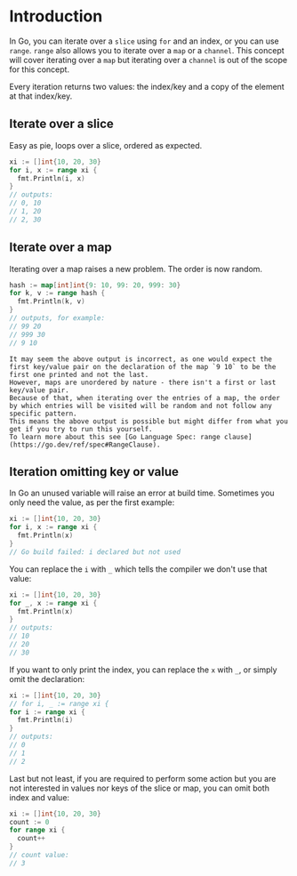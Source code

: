 # Introduction

In Go, you can iterate over a `slice` using `for` and an index, or you can use `range`.
`range` also allows you to iterate over a `map` or a `channel`.
This concept will cover iterating over a `map` but iterating over a `channel` is out of the scope for this concept.

Every iteration returns two values: the index/key and a copy of the element at that index/key.

## Iterate over a slice

Easy as pie, loops over a slice, ordered as expected.

```go
xi := []int{10, 20, 30}
for i, x := range xi {
  fmt.Println(i, x)
}
// outputs:
// 0, 10
// 1, 20
// 2, 30
```

## Iterate over a map

Iterating over a map raises a new problem. The order is now random.

```go
hash := map[int]int{9: 10, 99: 20, 999: 30}
for k, v := range hash {
  fmt.Println(k, v)
}
// outputs, for example:
// 99 20
// 999 30
// 9 10
```

~~~~exercism/note
It may seem the above output is incorrect, as one would expect the first key/value pair on the declaration of the map `9 10` to be the first one printed and not the last.
However, maps are unordered by nature - there isn't a first or last key/value pair.
Because of that, when iterating over the entries of a map, the order by which entries will be visited will be random and not follow any specific pattern.
This means the above output is possible but might differ from what you get if you try to run this yourself.
To learn more about this see [Go Language Spec: range clause](https://go.dev/ref/spec#RangeClause).
~~~~

## Iteration omitting key or value

In Go an unused variable will raise an error at build time.
Sometimes you only need the value, as per the first example:

```go
xi := []int{10, 20, 30}
for i, x := range xi {
  fmt.Println(x)
}
// Go build failed: i declared but not used
```

You can replace the `i` with `_` which tells the compiler we don't use that value:

```go
xi := []int{10, 20, 30}
for _, x := range xi {
  fmt.Println(x)
}
// outputs:
// 10
// 20
// 30
```

If you want to only print the index, you can replace the `x` with `_`,
or simply omit the declaration:


```go
xi := []int{10, 20, 30}
// for i, _ := range xi {
for i := range xi {
  fmt.Println(i)
}
// outputs:
// 0
// 1
// 2
```

Last but not least, if you are required to perform some action but you are not
interested in values nor keys of the slice or map, you can omit both index and
value:

```go
xi := []int{10, 20, 30}
count := 0
for range xi {
  count++
}
// count value:
// 3
```
